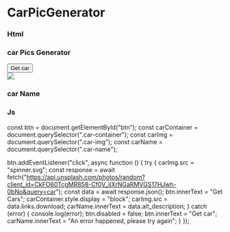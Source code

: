 # CarPicGenerator

### Html

<!DOCTYPE html>
<html lang="en">
<head>
    <meta charset="UTF-8">
    <meta http-equiv="X-UA-Compatible" content="IE=edge">
    <meta name="viewport" content="width=device-width, initial-scale=1.0">
    <title>car Pics Generator</title>
    <link rel="stylesheet" href="style.css">
</head>
<body>
    <div class="container">
        <h3>car Pics Generator</h1>
        <button class="btn" id="btn">Get car</button>
        <div class="car-container">
            <img class="car-img" src="https://c.files.bbci.co.uk/F382/production/_123883326_852a3a31-69d7-4849-81c7-8087bf630251.jpg">
            <h3 class="car-name">car Name</h3>
        </div>
    </div>
    <script src="index.js"></script>
</body>
</html>

### Js

const btn = document.getElementById("btn");
const carContainer = document.querySelector(".car-container");
const carImg = document.querySelector(".car-img");
const carName = document.querySelector(".car-name");

btn.addEventListener("click", async function () {
  try {
    carImg.src = "spinner.svg";
    const response = await fetch("https://api.unsplash.com/photos/random?client_id=CkFO60TcgMR858-Cf0V_iIXrNGaRMVGS17HJwh-0bNo&query=car");
    const data = await response.json();
    btn.innerText = "Get Cars";
    carContainer.style.display = "block";
    carImg.src = data.links.download;
    carName.innerText = data.alt_description;
  } catch (error) {
    console.log(error);
    btn.disabled = false;
    btn.innerText = "Get car";
    carName.innerText = "An error happened, please try again";
  }
});

